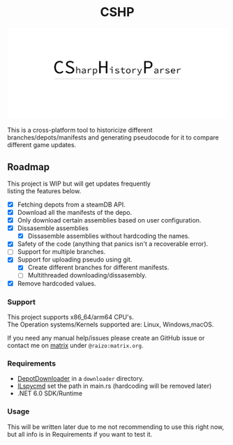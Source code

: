 <h1 style="text-align: center;">CSHP</h1>

![Logo](assets/logo.png)

This is a cross-platform tool to historicize different branches/depots/manifests and generating pseudocode for it to compare different game updates.

## Roadmap

This project is WIP but will get updates frequently  
listing the features below.

- [x] Fetching depots from a steamDB API.
- [x] Download all the manifests of the depo.
- [x] Only download certain assemblies based on user configuration.
- [x] Dissasemble assemblies
  - [x] Dissasemble assemblies without hardcoding the names.
- [x] Safety of the code (anything that panics isn't a recoverable error).
- [ ] Support for multiple branches.
- [x] Support for uploading pseudo using git.
  - [x] Create different branches for different manifests.
  - [ ] Multithreaded downloading/dissasembly.
- [x] Remove hardcoded values.

### Support
This project supports x86_64/arm64 CPU's.  
The Operation systems/Kernels supported are: Linux, Windows,macOS.

If you need any manual help/issues please create an GitHub issue or contact me on [matrix](https://matrix.org) under `@raizo:matrix.org`.

### Requirements

- [DepotDownloader](https://github.com/SteamRE/DepotDownloader/releases/tag/DepotDownloader_2.4.5) in a `downloader` directory.
- [ILspycmd](https://github.com/icsharpcode/ILSpy/tree/master/ICSharpCode.Decompiler.Console) set the path in main.rs (hardcoding will be removed later)
- .NET 6.0 SDK/Runtime


### Usage

This will be written later due to me not recommending to use this right now, but all info is in Requirements if you want to test it.
